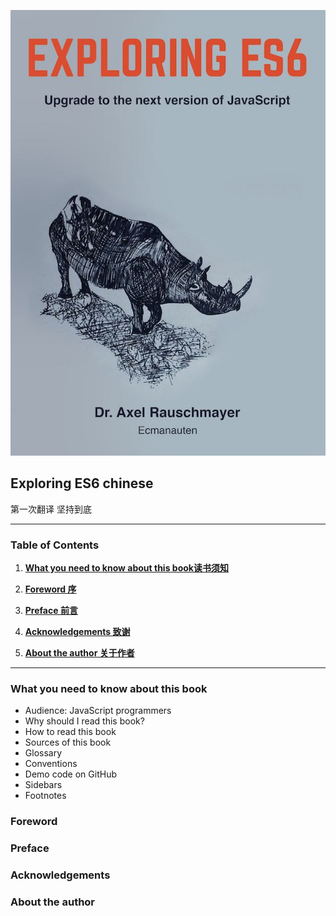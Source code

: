 ![Exploring ES6 cover](./cover.jpg)

## Exploring ES6 chinese


  第一次翻译 坚持到底

---

### Table of Contents
1. **[What you need to know about this book读书须知](#What-you-need-to-know-about-this-book)**

2. **[Foreword 序](#Foreword)**
3. **[Preface 前言](#Preface)**
4. **[Acknowledgements 致谢](#Acknowledgements)**
5. **[About the author 关于作者](#About-the-author)**








---

### What you need to know about this book
  * Audience: JavaScript programmers
  * Why should I read this book?
  * How to read this book
  * Sources of this book
  * Glossary
  * Conventions
  * Demo code on GitHub
  * Sidebars
  * Footnotes

### Foreword
### Preface
### Acknowledgements
### About the author
